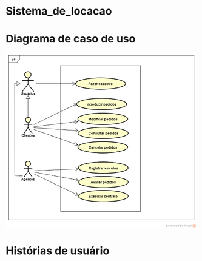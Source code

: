 # Sistema_de_locacao

<h1>Diagrama de caso de uso</h1>
<img src=Projeto/Diagrama%20de%20caso%20de%20uso-%20Locadora.png alt="caso de uso.jpg">

<h1>Histórias de usuário </h1>
                                                            
                                                            
